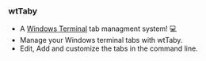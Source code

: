 ### wtTaby
- A [Windows Terminal][windowsTerminal] tab managment system! 💻
- Manage your Windows terminal tabs with wtTaby.
- Edit, Add and customize the tabs in the command line.















[windowsTerminal]: https://github.com/microsoft/terminal
 
